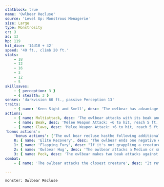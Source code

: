 ```yaml
---
statblock: true
name: 'Owlbear Recluse'
source: 'Level Up: Monstrous Menagerie'
size: Large
type: Monstrosity
cr: 3
ac: 13
hp: 119
hit_dice: '14d10 + 42'
speed: '40 ft., climb 20 ft.'
stats:
    - 18
    - 12
    - 16
    - 3
    - 12
    - 5
skillsaves:
    - { perception: 3 }
    - { stealth: 3 }
senses: 'darkvision 60 ft., passive Perception 13'
traits:
    - { name: 'Keen Sight and Smell', desc: 'The owlbear has advantage on Perception checks that rely on sight or smell.' }
actions:
    - { name: Multiattack, desc: 'The owlbear attacks with its beak and claws.' }
    - { name: Beak, desc: 'Melee Weapon Attack: +6 to hit, reach 5 ft., one target. Hit: 9 (1d10 + 4) piercing damage.' }
    - { name: Claws, desc: 'Melee Weapon Attack: +6 to hit, reach 5 ft., one target. Hit: 13 (2d8 + 4) slashing damage.' }
'bonus actions':
    'bonus actions': ['The owl bear recluse hasthe following additional bonus actions, which it uses only while bloodied:']
    0: { name: 'Elite Recovery', desc: 'The owlbear ends one negative effect currently affecting it. It can use this bonus action as long as it has at least 1 hit point, even while unconscious or incapacitated.' }
    1: { name: 'Flapping Fury', desc: "If it's not grappling a creature, the owlbear jumps up to half its Speed without provoking opportunity attacks and then makes a claws attack with advantage." }
    2: { name: 'Owlbear Hug', desc: 'The owlbear attacks a Medium or smaller creature with its claws. On a hit, the target is grappled (escape DC 14). Until this grapple ends, the target is restrained. The owlbear can grapple one creature at a time.' }
    3: { name: Peck, desc: 'The owlbear makes two beak attacks against a creature it is grappling.' }
combat:
    - { name: 'The owlbear attacks the closest creature', desc: "It retreats if it's bloodied and not within 5 feet of an enemy." }

---
```

```statblock
monster: Owlbear Recluse
```
